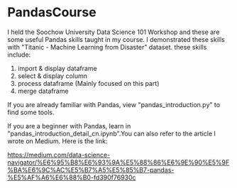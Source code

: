 # PandasCourse
I held the Soochow University Data Science 101 Workshop and these are some useful Pandas skills taught in my course.
I demonstrated these skills with "Titanic - Machine Learning from Disaster" dataset.
these skills include: 
  1. import & display dataframe
  2. select & display column
  3. process dataframe (Mainly focused on this part)
  4. merge dataframe

If you are already familiar with Pandas, view "pandas_introduction.py" to find some tools.

If you are a beginner with Pandas, learn in "pandas_introduction_detail_cn.ipynb".You can also refer to the article I wrote on Medium. Here is the link: 

https://medium.com/data-science-navigator/%E6%95%B8%E6%93%9A%E5%88%86%E6%9E%90%E5%9F%BA%E6%9C%AC%E5%B7%A5%E5%85%B7-pandas-%E5%AF%A6%E6%88%B0-fd390f76930c
